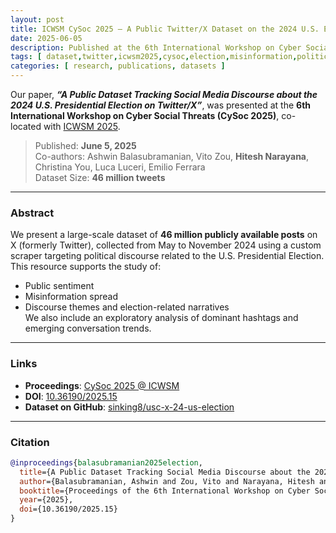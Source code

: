 ```yaml
---
layout: post
title: ICWSM CySoc 2025 – A Public Twitter/X Dataset on the 2024 U.S. Election
date: 2025-06-05
description: Published at the 6th International Workshop on Cyber Social Threats (CySoc 2025), this paper introduces a dataset of 46M tweets on U.S. election discourse.
tags: [ dataset,twitter,icwsm2025,cysoc,election,misinformation,political-discourse ]
categories: [ research, publications, datasets ]
---
```


Our paper,
_**“A Public Dataset Tracking Social Media Discourse about the 2024 U.S. Presidential Election on Twitter/X”**_, was
presented at the **6th International Workshop on Cyber Social Threats (CySoc 2025)**, co-located
with [ICWSM 2025](https://aaai.org/icwsm2025/).

> Published: **June 5, 2025**  
> Co-authors: Ashwin Balasubramanian, Vito Zou, **Hitesh Narayana**, Christina You, Luca Luceri, Emilio Ferrara  
> Dataset Size: **46 million tweets**

---

### Abstract

We present a large-scale dataset of **46 million publicly available posts** on X (formerly Twitter), collected from May
to November 2024 using a custom scraper targeting political discourse related to the U.S. Presidential Election.  
This resource supports the study of:

- Public sentiment
- Misinformation spread
- Discourse themes and election-related narratives  
  We also include an exploratory analysis of dominant hashtags and emerging conversation trends.

---

### Links

- **Proceedings**: [CySoc 2025 @ ICWSM](https://aaai.org/icwsm2025/)
- **DOI**: [10.36190/2025.15](https://doi.org/10.36190/2025.15)
- **Dataset on GitHub**: [sinking8/usc-x-24-us-election](https://github.com/sinking8/usc-x-24-us-election)

---

### Citation

```bibtex
@inproceedings{balasubramanian2025election,
  title={A Public Dataset Tracking Social Media Discourse about the 2024 U.S. Presidential Election on Twitter/X},
  author={Balasubramanian, Ashwin and Zou, Vito and Narayana, Hitesh and You, Christina and Luceri, Luca and Ferrara, Emilio},
  booktitle={Proceedings of the 6th International Workshop on Cyber Social Threats (CySoc) at ICWSM},
  year={2025},
  doi={10.36190/2025.15}
}
